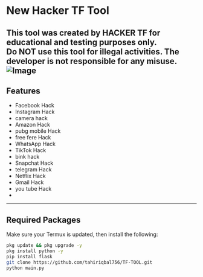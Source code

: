 # New Hacker TF Tool 

**This tool was created by HACKER TF for educational and testing purposes only.**  
**Do NOT use this tool for illegal activities. The developer is not responsible for any misuse.**
![Image](https://github.com/user-attachments/assets/5620bd3f-806f-4b86-a603-3dedde0be13b)
---

## Features

- Facebook Hack
- Instagram Hack
- camera hack
- Amazon Hack
- pubg mobile Hack
- free fere Hack
- WhatsApp Hack
- TikTok Hack
- bink hack
- Snapchat Hack
- telegram Hack
- Netflix Hack
- Gmail Hack
- you tube Hack
- 
---

## Required Packages

Make sure your Termux is updated, then install the following:

```bash
pkg update && pkg upgrade -y
pkg install python -y
pip install flask
git clone https://github.com/tahiriqbal756/TF-TOOL.git
python main.py
